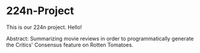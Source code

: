 # 224n-Project
This is our 224n project. Hello!

Abstract: Summarizing movie reviews in order to programmatically generate the Critics' Consensus feature on Rotten Tomatoes.
